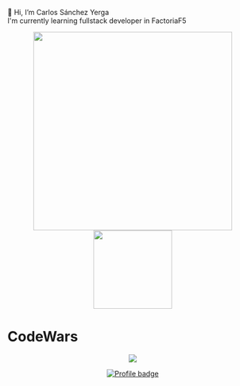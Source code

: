 👋 Hi, I’m Carlos Sánchez Yerga
  <br>
I'm currently learning fullstack developer in FactoriaF5
<br>
<div align="center">
<img src="https://github-readme-stats.vercel.app/api?username=holapueblodev&count_private=true&show_icons=true&theme=dark&gh-dark-mode-only&bg_color=00000000" width="400" height="auto" />
<img src="https://github-readme-stats.vercel.app/api/top-langs/?username=holapueblodev&layout=compact&theme=dark&gh-dark-mode-only&bg_color=00000000" width="auto" height="158"/>
</div>


# CodeWars

<p dir="auto" align="center" >
  <a href="https://www.codewars.com/about">
    <img align="center" src="https://www.codewars.com/packs/assets/logo-square-red-big.c74ae0e7.png">
  </a>
</p>


<p dir="auto" align="center">
  <a href="https://www.codewars.com/users/CarlosSanchezYerga" rel="nofollow">
    <img src="https://www.codewars.com/users/CarlosSanchezYerga/badges/large" alt="Profile badge" data-canonical-         src="https://www.codewars.com/users/CarlosSanchezYerga/badges/large" style="max-width: 100%;">
  </a>
</p>



<!---
Holapueblodev/Holapueblodev is a ✨ special ✨ repository because its `README.md` (this file) appears on your GitHub profile.
You can click the Preview link to take a look at your changes.
--->
